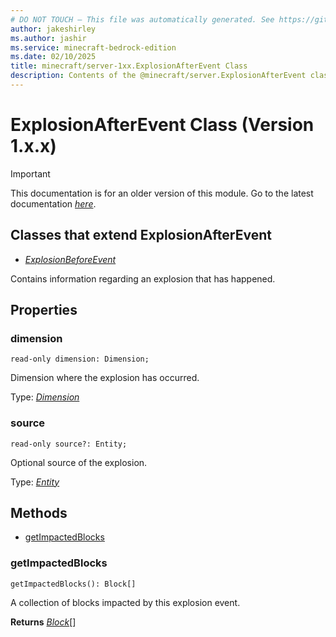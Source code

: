 ```yaml
---
# DO NOT TOUCH — This file was automatically generated. See https://github.com/mojang/minecraftapidocsgenerator to modify descriptions, examples, etc.
author: jakeshirley
ms.author: jashir
ms.service: minecraft-bedrock-edition
ms.date: 02/10/2025
title: minecraft/server-1xx.ExplosionAfterEvent Class
description: Contents of the @minecraft/server.ExplosionAfterEvent class (Version 1.x.x).
---
```

# ExplosionAfterEvent Class (Version 1.x.x)

> [!IMPORTANT]
> This documentation is for an older version of this module. Go to the latest documentation [*here*](../../../scriptapi/minecraft/server/ExplosionAfterEvent.md).

## Classes that extend ExplosionAfterEvent
- [*ExplosionBeforeEvent*](ExplosionBeforeEvent.md)

Contains information regarding an explosion that has happened.

## Properties

### **dimension**
`read-only dimension: Dimension;`

Dimension where the explosion has occurred.

Type: [*Dimension*](Dimension.md)

### **source**
`read-only source?: Entity;`

Optional source of the explosion.

Type: [*Entity*](Entity.md)

## Methods
- [getImpactedBlocks](#getimpactedblocks)

### **getImpactedBlocks**
`
getImpactedBlocks(): Block[]
`

A collection of blocks impacted by this explosion event.

**Returns** [*Block*](Block.md)[]
